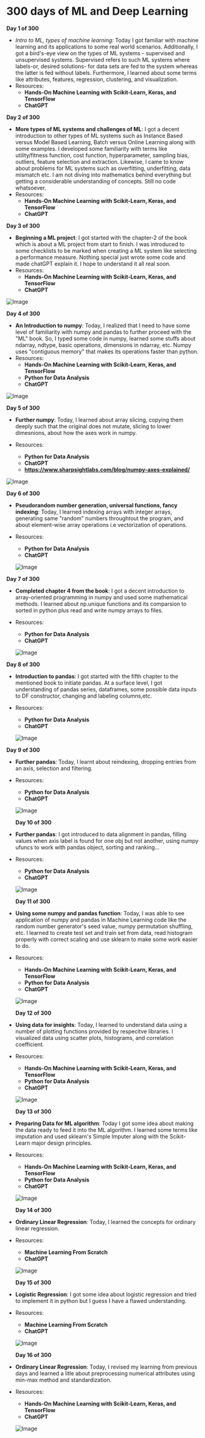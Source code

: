 # **300 days of ML and Deep Learning**
**Day 1 of 300**
+ *Intro to ML, types of machine learning*: Today I got familiar with machine learning and its applications to some real world scenarios. Additionally, I got a bird's-eye view on the types of ML systems - supervised and unsupervised systems. Supervised refers to such ML systems where labels-or, desired solutions- for data sets are fed to the system whereas the latter is fed without labels. Furthermore, I learned about some terms like attributes, features, regression, clustering, and visualization. 
+ Resources:
  + **Hands-On Machine Learning with Scikit-Learn, Keras, and TensorFlow**
  + **ChatGPT**
  
**Day 2 of 300**
+ **More types of ML systems and challenges of ML**: I got a decent introduction to other types of ML systems such as Instance Based versus Model Based Learning, Batch versus Online Learning along with some examples. I developed some familiarity with terms like utility/fitness function, cost function, hyperparameter, sampling bias, outliers, feature selection and extraction. Likewise, I came to know about problems for ML systems such as overfitting, underfitting, data mismatch etc. I am not diving into mathematics behind everything but getting a considerable understanding of concepts. Still no code whatsoever.
+ Resources:
  + **Hands-On Machine Learning with Scikit-Learn, Keras, and TensorFlow**
  + **ChatGPT**
  
**Day 3 of 300**
+ **Beginning a ML project**: I got started with the chapter-2 of the book which is about a ML project from start to finish. I was introduced to some checklists to be marked when creating a ML system like selecting a performance measure. Nothing special just wrote some code and made chatGPT explain it. I hope to understand it all real soon.
+ Resources:
  + **Hands-On Machine Learning with Scikit-Learn, Keras, and TensorFlow**
  + **ChatGPT**
  
![Image](https://github.com/krishnassecla/300days_of_machine_learning/blob/main/images/day3.png)

**Day 4 of 300**
+ **An Introduction to numpy**: Today, I realized that I need to have some level of familiarity with numpy and pandas to further proceed with the "ML" book. So, I typed some code in numpy, learned some stuffs about ndarray, ndtype, basic operations, dimensions in ndarray, etc. Numpy uses "contiguous memory" that makes its operations faster than python. 
+ Resources:
  + **Hands-On Machine Learning with Scikit-Learn, Keras, and TensorFlow**
  + **Python for Data Analysis**
  + **ChatGPT**
  
 ![Image](https://github.com/krishnassecla/300days_of_machine_learning/blob/main/images/day4.png)
 
 **Day 5 of 300**
 + **Further numpy**: Today, I learned about array slicing, copying them deeply such that the original does not mutate, slicing to lower dimesnions, about how the axes work in numpy. 
 
+ Resources:
  + **Python for Data Analysis**
  + **ChatGPT**
  + **https://www.sharpsightlabs.com/blog/numpy-axes-explained/**
  
 ![Image](https://github.com/krishnassecla/300days_of_machine_learning/blob/main/images/day5.png)
 
 **Day 6 of 300**
 + **Pseudorandom number generation, universal functions, fancy indexing**: Today, I learned indexing arrays with integer arrays, generating same "random" numbers throughtout the program, and about element-wise array operations i.e vectorization of operations.
 
+ Resources:
  + **Python for Data Analysis**
  + **ChatGPT**
 
  ![Image](https://github.com/krishnassecla/300days_of_machine_learning/blob/main/images/day6.png)
  

 **Day 7 of 300**
 + **Completed chapter 4 from the book**: I got a decent introduction to array-oriented programming in numpy and used some mathematical methods. I learned about np.unique functions and its comparsion to sorted in python plus read and write numpy arrays to files. 
 
+ Resources:
  + **Python for Data Analysis**
  + **ChatGPT**
 
  ![Image](https://github.com/krishnassecla/300days_of_machine_learning/blob/main/images/day7.png)
  
 **Day 8 of 300**
 + **Introduction to pandas**: I got started with the fifth chapter to the mentioned book to initiate pandas. At a surface level, I got understanding of pandas series, dataframes, some possible data inputs to DF constructor, changing and labeling columns,etc.
 
+ Resources:
  + **Python for Data Analysis**
  + **ChatGPT**
 
  ![Image](https://github.com/krishnassecla/300days_of_machine_learning/blob/main/images/day8.png)
 
 **Day 9 of 300**
 + **Further pandas**: Today, I learnt about reindexing, 
 dropping entries from an axis, selection and filtering.
+ Resources:
  + **Python for Data Analysis**
  + **ChatGPT**
 
  ![Image](https://github.com/krishnassecla/300days_of_machine_learning/blob/main/images/day9.png)
  
  **Day 10 of 300**
 + **Further pandas**: I got introduced to data alignment in pandas, filling values when axis label is found for one obj but not another, using numpy ufuncs to work with pandas object, sorting and ranking...
+ Resources:
  + **Python for Data Analysis**
  + **ChatGPT**
 
  ![Image](https://github.com/krishnassecla/300days_of_machine_learning/blob/main/images/day10.png)

  **Day 11 of 300**
 + **Using some numpy and pandas function**:  Today, I was able to see application of numpy and pandas in Machine Learning code like the random number generator's seed value, numpy permutation shuffling, etc. I learned to create test set and train set from data, read histogram properly with correct scaling and use sklearn to make some work easier to do.
+ Resources:
  + **Hands-On Machine Learning with Scikit-Learn, Keras, and TensorFlow**
  + **Python for Data Analysis**
  + **ChatGPT**
 
  ![Image](https://github.com/krishnassecla/300days_of_machine_learning/blob/main/images/day11.png)
 
  **Day 12 of 300**
 + **Using data for insights**: Today, I learned to understand data using a number of plotting functions provided by respecitve libraries. I visualized data using scatter plots, histograms, and correlation coefficient.
+ Resources:
  + **Hands-On Machine Learning with Scikit-Learn, Keras, and TensorFlow**
  + **Python for Data Analysis**
  + **ChatGPT**
 
  ![Image](https://github.com/krishnassecla/300days_of_machine_learning/blob/main/images/day12.png)
 
 
   **Day 13 of 300**
 + **Preparing Data for ML algorithm**: Today I got some idea about making the data ready to feed it into the ML algorithm. I learned some terms like imputation and used sklearn's Simple Imputer along with the Scikit-Learn major design principles. 
+ Resources:
  + **Hands-On Machine Learning with Scikit-Learn, Keras, and TensorFlow**
  + **Python for Data Analysis**
  + **ChatGPT**
 
  ![Image](https://github.com/krishnassecla/300days_of_machine_learning/blob/main/images/day13.png)
 
   **Day 14 of 300**
 + **Ordinary Linear Regression**: Today, I learned the concepts for ordinary linear regression.
+ Resources:
  + **Machine Learning From Scratch**
  + **ChatGPT**
 
  ![Image](https://github.com/krishnassecla/300days_of_machine_learning/blob/main/images/day14.png)
   

   **Day 15 of 300**
 + **Logistic Regression**: I got some idea about logistic regression and tried to implement it in python but I guess I have a flawed understanding.
+ Resources:
  + **Machine Learning From Scratch**
  + **ChatGPT**
 
  ![Image](https://github.com/krishnassecla/300days_of_machine_learning/blob/main/images/day15.png)
 
 
   **Day 16 of 300**
 + **Ordinary Linear Regression**: Today, I revised my learning from previous days and learned a litle about preprocessing numerical attributes using min-max method and standardization.
+ Resources:
  + **Hands-On Machine Learning with Scikit-Learn, Keras, and TensorFlow**
  + **ChatGPT**
 
  ![Image](https://github.com/krishnassecla/300days_of_machine_learning/blob/main/images/day16.png)
   
 

